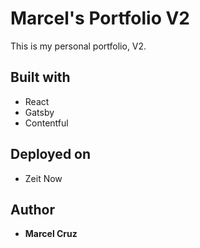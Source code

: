 # Marcel's Portfolio V2

This is my personal portfolio, V2.

## Built with

- React
- Gatsby
- Contentful

## Deployed on

- Zeit Now

## Author

- **Marcel Cruz**
